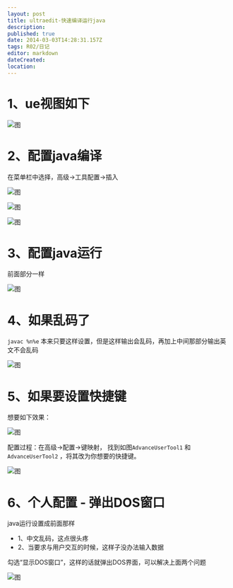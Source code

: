 ```yaml
---
layout: post
title: ultraedit-快速编译运行java
description: 
published: true
date: 2014-03-03T14:28:31.157Z
tags: R02/日记
editor: markdown
dateCreated: 
location:
---
```


# 1、ue视图如下

![图](/R02/纪年/2014/2014-03-03-ultraedit-快速编译运行java/assets/01.jpeg)

# 2、配置java编译

在菜单栏中选择，高级->工具配置->插入

![图](/R02/纪年/2014/2014-03-03-ultraedit-快速编译运行java/assets/02.jpeg)

![图](/R02/纪年/2014/2014-03-03-ultraedit-快速编译运行java/assets/03.jpeg)

![图](/R02/纪年/2014/2014-03-03-ultraedit-快速编译运行java/assets/04.jpeg)

# 3、配置java运行

前面部分一样

![图](/R02/纪年/2014/2014-03-03-ultraedit-快速编译运行java/assets/05.jpeg)

# 4、如果乱码了

`javac %n%e`  本来只要这样设置，但是这样输出会乱码，再加上中间那部分输出英文不会乱码

![图](/R02/纪年/2014/2014-03-03-ultraedit-快速编译运行java/assets/06.jpeg)

# 5、如果要设置快捷键

想要如下效果：

![图](/R02/纪年/2014/2014-03-03-ultraedit-快速编译运行java/assets/07.jpeg)

配置过程：在高级->配置->键映射， 找到如图`AdvanceUserTool1` 和 `AdvanceUserTool2` ，将其改为你想要的快捷键。

![图](/R02/纪年/2014/2014-03-03-ultraedit-快速编译运行java/assets/08.jpeg)

# 6、个人配置 - 弹出DOS窗口

java运行设置成前面那样
* 1、中文乱码，这点很头疼
* 2、当要求与用户交互的时候，这样子没办法输入数据

勾选“显示DOS窗口”，这样的话就弹出DOS界面，可以解决上面两个问题

![图](/R02/纪年/2014/2014-03-03-ultraedit-快速编译运行java/assets/09.png)


